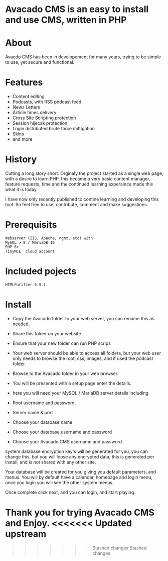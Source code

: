 # Avacado CMS is an easy to install and use CMS, written in PHP
# About
Avacdo CMS has been in developement for many years, trying to be simple to use, yet secure and functional.

# Features
 - Content editing
 - Podcasts, with RSS podcast feed
 - News Letters
 - Article times delivery
 - Cross Site Scripting protection
 - Session hijecak protection
 - Login distributed brute force mittigation
 - Skins
 - and more

# History
Cutting a long story short. Orginaly the project started as a single web page, with a desire to learn PHP, this became a very basic content manager, feature requests, time and the continued learning experaince made this what it is today.

I have now only recently published to contine learning and developing this tool. So feel free to use, contribute, comment and make suggestions.

# Prerequisits
	Webserver (IIS, Apache, ngnx, etc) with 
	MySQL > 8 / MariaDB 10
	PHP 6+
	TinyMCE  cloud account

# Included pojects
	HTMLPurifier 6.9.1

# Install
   - Copy the Avacado folder to your web server, you can rename this as needed. 
   - Share this folder on your website
   - Ensure that your new folder can run PHP scrips
   - Your web server should be able to access all folders, but your web user only needs to browse the root, css, images, and if used the podcast folder.

- Browse to the Avacado folder in your web browser. 
- You will be presented with a setup page
enter the details.
- here you will need your MySQL / MariaDB server details including
- Root username and password. 
- Server name & port

- Choose your database name
- Choose your database username and password
- Choose your Avacado CMS username and password

system database encryption key's will be generated for you, you can change this, but you will loose any encrypted data, this is generated per install, and is not shared with any other site. 

Your database will be created for you giving you default parameters, and menus.
You will by default have a calendar, homepage and login menu, once you login you will see the other system menus.

Once complete click next, and you can login, and start playing. 

Thank you for trying Avacado CMS and Enjoy.
<<<<<<< Updated upstream
=======

>>>>>>> Stashed changes
>>>>>>> Stashed changes
